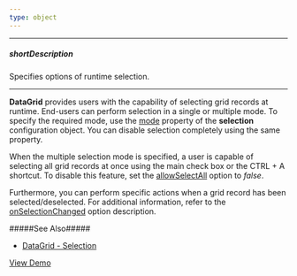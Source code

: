 ```yaml
---
type: object
---
```

---
##### shortDescription
Specifies options of runtime selection.

---
**DataGrid** provides users with the capability of selecting grid records at runtime. End-users can perform selection in a single or multiple mode. To specify the required mode, use the [mode](/api-reference/10%20UI%20Widgets/dxDataGrid/1%20Configuration/selection/mode.md '/Documentation/ApiReference/UI_Widgets/dxDataGrid/Configuration/selection/#mode') property of the **selection** configuration object. You can disable selection completely using the same property.

When the multiple selection mode is specified, a user is capable of selecting all grid records at once using the main check box or the CTRL + A shortcut. To disable this feature, set the [allowSelectAll](/api-reference/10%20UI%20Widgets/dxDataGrid/1%20Configuration/selection/allowSelectAll.md '/Documentation/ApiReference/UI_Widgets/dxDataGrid/Configuration/selection/#allowSelectAll') option to *false*.

Furthermore, you can perform specific actions when a grid record has been selected/deselected. For additional information, refer to the [onSelectionChanged](/api-reference/10%20UI%20Widgets/dxDataGrid/1%20Configuration/onSelectionChanged.md '/Documentation/ApiReference/UI_Widgets/dxDataGrid/Configuration/#onSelectionChanged') option description.

#####See Also#####
- [DataGrid - Selection](/concepts/10%20UI%20Widgets/70%20Data%20Grid/017%20Selection/010%20Selection.md '/Documentation/Guide/UI_Widgets/Data_Grid/Selection/')

<a href="http://js.devexpress.com/Demos/WidgetsGallery/#demo/datagridgridselectionsingleselection/" class="button orange small fix-width-155" style="margin-right: 20px;" target="_blank">View Demo</a>